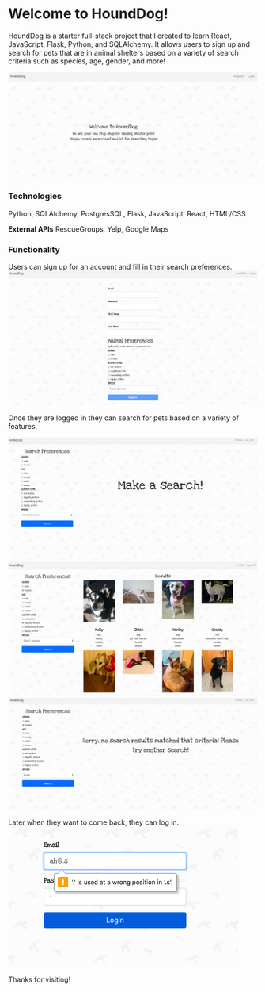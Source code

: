 # Welcome to HoundDog!

HoundDog is a starter full-stack project that I created to learn React, JavaScript, Flask, Python, and SQLAlchemy. It allows users to sign up and search for pets that are in animal shelters based on a variety of search criteria such as species, age, gender, and more!

![Homepage](/images/homepage.png)

### Technologies
Python, SQLAlchemy, PostgresSQL, Flask, JavaScript, React, HTML/CSS

**External APIs**
RescueGroups, Yelp, Google Maps

### Functionality

Users can sign up for an account and fill in their search preferences. 
![Register](/images/register.png)

Once they are logged in they can search for pets based on a variety of features.

![Search Page](images/searchPage.png)
![Search Result](images/searchResults.png)
![No Result](images/noResult.png)

Later when they want to come back, they can log in.
![Log in](images/login.png)

Thanks for visiting!
